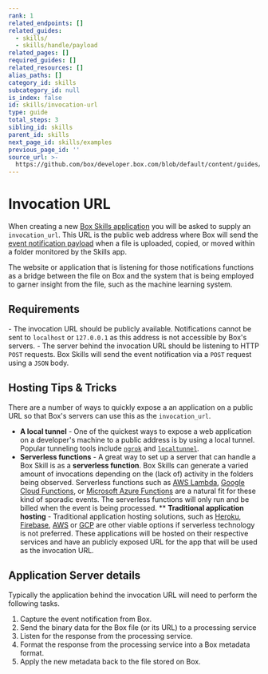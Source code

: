 ```yaml
---
rank: 1
related_endpoints: []
related_guides:
  - skills/
  - skills/handle/payload
related_pages: []
required_guides: []
related_resources: []
alias_paths: []
category_id: skills
subcategory_id: null
is_index: false
id: skills/invocation-url
type: guide
total_steps: 3
sibling_id: skills
parent_id: skills
next_page_id: skills/examples
previous_page_id: ''
source_url: >-
  https://github.com/box/developer.box.com/blob/default/content/guides/skills/invocation-url.md
---
```

# Invocation URL

When creating a new
[Box Skills application](guide://applications/custom-skills) you will be asked
to supply an `invocation_url`. This URL is the public web address where Box will
send the [event notification payload](guide://skills/handle/payload) when a file
is uploaded, copied, or moved within a folder monitored by the Skills app.

The website or application that is listening for those notifications functions
as a bridge between the file on Box and the system that is being employed to
garner insight from the file, such as the machine learning system.

## Requirements

*-* The invocation URL should be publicly available. Notifications cannot be sent
  to `localhost` or `127.0.0.1` as this address is not accessible by Box's
  servers.
*-* The server behind the invocation URL should be listening to HTTP `POST`
  requests. Box Skills will send the event notification via a `POST` request
  using a `JSON` body.

## Hosting Tips & Tricks

There are a number of ways to quickly expose a an application on a public URL so
that Box's servers can use this as the `invocation_url`.

* **A local tunnel** - One of the quickest ways to expose a web application on a
  developer's machine to a public address is by using a local tunnel. Popular
  tunneling tools include [`ngrok`](https://ngrok.com) and
  [`localtunnel`](https://www.npmjs.com/package/localtunnel).
* **Serverless functions** - A great way to set up a server that can handle a
  Box Skill is as a **serverless function**. Box Skills can generate a varied
  amount of invocations depending on the (lack of) activity in the folders being
  observed. Serverless functions such as [AWS Lambda][aws_lambda],
  [Google Cloud Functions][google_functions], or
  [Microsoft Azure Functions][azure_functions] are a natural fit for these kind
  of sporadic events. The serverless functions will only run and be billed when
  the event is being processed.
  ** **Traditional application hosting** - Traditional application hosting
  solutions, such as [Heroku][heroku], [Firebase][firebase], [AWS][aws] or
  [GCP][gcp] are other viable options if serverless technology is not preferred.
  These applications will be hosted on their respective services and have an
  publicly exposed URL for the app that will be used as the invocation URL.

## Application Server details

Typically the application behind the invocation URL will need to perform the
following tasks.

1. Capture the event notification from Box.
2. Send the binary data for the Box file (or its URL) to a processing
service
3. Listen for the response from the processing service.
4. Format the response from the processing service into a Box metadata
format.
5. Apply the new metadata back to the file stored on Box.

[aws_lambda]: https://aws.amazon.com/lambda/
[google_functions]: https://cloud.google.com/functions/
[azure_functions]: https://azure.microsoft.com/en-us/services/functions/
[heroku]: https://www.heroku.com/
[firebase]: https://firebase.google.com/
[aws]: https://aws.amazon.com/
[gcp]: https://cloud.google.com/functions/